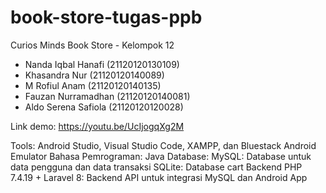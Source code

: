# book-store-tugas-ppb

Curios Minds Book Store - Kelompok 12

- Nanda Iqbal Hanafi (21120120130109)
- Khasandra Nur  (21120120140089)
- M Rofiul Anam  (21120120140135)
- Fauzan Nurramadhan (21120120140081)
- Aldo Serena Safiola (21120120120028)

Link demo: https://youtu.be/UcIjogqXg2M

Tools: Android Studio, Visual Studio Code, XAMPP, dan Bluestack Android Emulator 
Bahasa Pemrograman: Java
Database: 
MySQL: Database untuk data pengguna  dan data transaksi
SQLite: Database cart 
Backend PHP 7.4.19 + Laravel 8: Backend API untuk integrasi MySQL dan Android App
